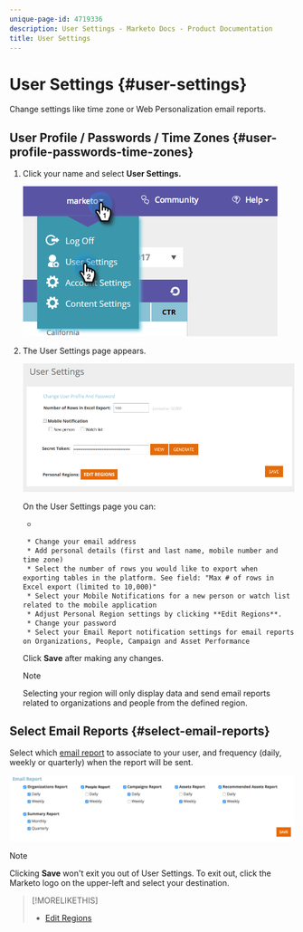 ```yaml
---
unique-page-id: 4719336
description: User Settings - Marketo Docs - Product Documentation
title: User Settings
---
```


# User Settings {#user-settings}

Change settings like time zone or Web Personalization email reports.

## User Profile / Passwords / Time Zones {#user-profile-passwords-time-zones}

1. Click your name and select **User Settings.**

   ![](assets/one.png)

1. The User Settings page appears.

   ![](assets/two.png)

   On the User Settings page you can:

    *

        * Change your email address
        * Add personal details (first and last name, mobile number and time zone)
        * Select the number of rows you would like to export when exporting tables in the platform. See field: "Max # of rows in Excel export (limited to 10,000)"
        * Select your Mobile Notifications for a new person or watch list related to the mobile application
        * Adjust Personal Region settings by clicking **Edit Regions**.
        * Change your password
        * Select your Email Report notification settings for email reports on Organizations, People, Campaign and Asset Performance

   Click **Save** after making any changes.

   >[!NOTE]
   >
   >Selecting your region will only display data and send email reports related to organizations and people from the defined region.

## Select Email Reports {#select-email-reports}

   Select which [email report](../../../product-docs/web-personalization/reporting-for-web-personalization/email-reports.md) to associate to your user, and frequency (daily, weekly or quarterly) when the report will be sent.

   ![](assets/three.png)

   >[!NOTE]
   >
   >Clicking **Save** won't exit you out of User Settings. To exit out, click the Marketo logo on the upper-left and select your destination.

>[!MORELIKETHIS]
>
>* [Edit Regions](edit-regions.md)
>


